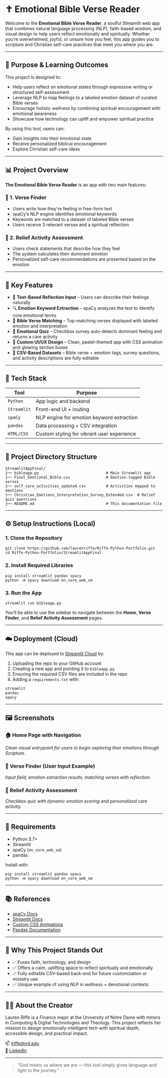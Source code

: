 # ✝️ Emotional Bible Verse Reader

Welcome to the **Emotional Bible Verse Reader**, a soulful Streamlit web app that combines natural language processing (NLP), faith-based wisdom, and visual design to help users reflect emotionally and spiritually. Whether you're overwhelmed, joyful, or unsure how you feel, this app guides you to scripture and Christian self-care practices that meet you where you are.

---

## 🧠 Purpose & Learning Outcomes 

This project is designed to:
- Help users reflect on emotional states through expressive writing or structured self-assessment
- Leverage NLP to map feelings to a labeled emotion dataset of curated Bible verses
- Encourage holistic wellness by combining spiritual encouragement with emotional awareness
- Showcase how technology can uplift and empower spiritual practice

By using this tool, users can:
- Gain insights into their emotional state
- Receive personalized biblical encouragement
- Explore Christian self-care ideas

---

## 📊 Project Overview

**The Emotional Bible Verse Reader** is an app with two main features:

### 📖 1. Verse Finder
- Users write how they're feeling in free-form text
- spaCy’s NLP engine identifies emotional keywords
- Keywords are matched to a dataset of labeled Bible verses
- Users receive 3 relevant verses and a spiritual reflection

### 🌈 2. Relief Activity Assessment
- Users check statements that describe how they feel
- The system calculates their dominant emotion
- Personalized self-care recommendations are presented based on the emotion

---

## 🎯 Key Features
- 💬 **Text-Based Reflection Input** – Users can describe their feelings naturally
- 🔍 **Emotion Keyword Extraction** – spaCy analyzes the text to identify core emotional terms
- 📖 **Bible Verse Matching** – Top-matching verses displayed with labeled emotion and interpretation
- 🧠 **Emotional Quiz** – Checkbox survey auto-detects dominant feeling and returns a care activity
- 🎨 **Custom UI/UX Design** – Clean, pastel-themed app with CSS animation and glowing section boxes
- 💾 **CSV-Based Datasets** – Bible verse + emotion tags, survey questions, and activity descriptions are fully editable

---

## 🧰 Tech Stack

| Tool         | Purpose                                        |
|--------------|------------------------------------------------|
| `Python`     | App logic and backend                          |
| `Streamlit`  | Front-end UI + routing                         |
| `spaCy`      | NLP engine for emotion keyword extraction      |
| `pandas`     | Data processing + CSV integration              |
| `HTML/CSS`   | Custom styling for vibrant user experience     |

---

## 📁 Project Directory Structure

```
StreamlitAppFinal/
├── bibleapp.py                              # Main Streamlit app
├── Final_Emotional_Bible.csv                # Emotion-tagged Bible verses
├── self_care_activities_updated.csv         # Activities mapped to emotions
├── Christian_Emotions_Interpretation_Survey_Extended.csv  # Relief quiz questions
├── README.md                                # This documentation file
```

---

## ⚙️ Setup Instructions (Local)

### 1. Clone the Repository
```
git clone https://github.com/laurenriffe/Riffe-Python-Portfolio.git
cd Riffe-Python-Portfolio/StreamlitAppFinal
```

### 2. Install Required Libraries
```
pip install streamlit pandas spacy
python -m spacy download en_core_web_sm
```

### 3. Run the App
```
streamlit run bibleapp.py
```

You’ll be able to use the sidebar to navigate between the **Home**, **Verse Finder**, and **Relief Activity Assessment** pages.

---

## ☁️ Deployment (Cloud)

This app can be deployed to [Streamlit Cloud](https://streamlit.io/cloud) by:
1. Uploading the repo to your GitHub account
2. Creating a new app and pointing it to `bibleapp.py`
3. Ensuring the required CSV files are included in the repo
4. Adding a `requirements.txt` with:
```
streamlit
pandas
spacy
```

---

## 🖼 Screenshots

### 🏠 Home Page with Navigation
*Clean visual entrypoint for users to begin exploring their emotions through Scripture.*

### 📖 Verse Finder (User Input Example)
*Input field, emotion extraction results, matching verses with reflection.*

### 🌈 Relief Activity Assessment
*Checkbox quiz with dynamic emotion scoring and personalized care activity.*

---

## 📌 Requirements
- Python 3.7+
- Streamlit
- spaCy (`en_core_web_sm`)
- pandas

Install with:
```
pip install streamlit pandas spacy
python -m spacy download en_core_web_sm
```

---

## 📚 References
- [spaCy Docs](https://spacy.io)
- [Streamlit Docs](https://docs.streamlit.io)
- [Custom CSS Animations](https://developer.mozilla.org/en-US/docs/Web/CSS/CSS_animations/Using_CSS_animations)
- [Pandas Documentation](https://pandas.pydata.org/)

---

## 🌟 Why This Project Stands Out
- ✅ Fuses faith, technology, and design
- ✅ Offers a calm, uplifting space to reflect spiritually and emotionally
- ✅ Fully editable CSV-based back-end for future customization or ministry use
- ✅ Unique example of using NLP in wellness + devotional contexts

---

## 👩‍💻 About the Creator

Lauren Riffe is a Finance major at the University of Notre Dame with minors in Computing & Digital Technologies and Theology. This project reflects her mission to design emotionally intelligent tech with spiritual depth, accessible design, and practical impact.

📫 [lriffe@nd.edu](mailto:lriffe@nd.edu)  
🔗 [LinkedIn](https://www.linkedin.com/in/lauren-riffe)

---

> “God meets us where we are — this tool simply gives language and light to the journey.”
